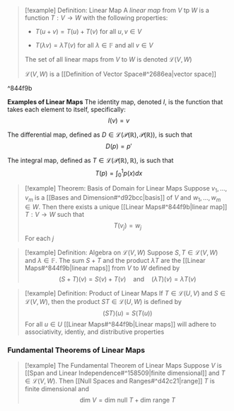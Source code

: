 >[!example] Definition: Linear Map
>A *linear map* from $V$ tp $W$ is a function $T:V\rightarrow W$ with the following properties:
>- $T(u+v)=T(u)+T(v)$ for all $u,v\in V$
>
>- $T(\lambda v)=\lambda T(v)$ for all $\lambda\in\mathbb{F}$ and all $v\in V$
>
>The set of all linear maps from $V$ to $W$ is denoted $\mathcal{L}(V,W)$
>
>$\mathcal{L}(V,W)$ is a [[Definition of Vector Space#^2686ea|vector space]]

^844f9b

**Examples of Linear Maps**
The identity map, denoted $I$, is the function that takes each element to itself, specifically:
$$I(v)=v$$

The differential map, defined as $D\in\mathcal{L}(\mathcal{P}(\mathbb{R}),\mathcal{P}(\mathbb{R}))$, is such that
$$D(p)=p'$$

The integral map, defined as $T\in\mathcal{L}(\mathcal{P}(\mathbb{R}),\mathbb{R})$, is such that $$T(p)=\int_{0}^{1}p(x)dx$$



>[!example] Theorem: Basis of Domain for Linear Maps
>Suppose $v_1,\dots,v_m$ is a [[Bases and Dimension#^d92bcc|basis]] of $V$ and $w_1,\dots,w_m\in W$. Then there exists a unique [[Linear Maps#^844f9b|linear map]] $T:V\rightarrow W$ such that$$T(v_j)=w_j$$For each $j$

>[!example] Definition: Algebra on $\mathcal{L}(V,W)$
>Suppose $S,T\in\mathcal{L}(V,W)$ and $\lambda\in\mathbb{F}$. The sum $S+T$ and the product $\lambda T$ are the [[Linear Maps#^844f9b|linear maps]] from $V$ to $W$ defined by 
>$$(S+T)(v)=S(v)+T(v)\quad\text{and}\quad(\lambda T)(v)=\lambda T(v)$$

>[!example] Definition: Product of Linear Maps
>If $T\in\mathcal{L}(U,V)$ and $S\in\mathcal{L}(V,W)$, then the product $ST\in\mathcal{L}(U,W)$ is defined by$$(ST)(u)=S(T(u))$$For all $u\in U$
>[[Linear Maps#^844f9b|Linear maps]] will adhere to associativity, identiy, and distributive properties

### Fundamental Theorems of Linear Maps
>[!example] The Fundamental Theorem of Linear Maps
>Suppose $V$ is [[Span and Linear Independence#^158509|finite dimensional]] and $T\in\mathcal{L}(V,W)$. Then [[Null Spaces and Ranges#^d42c21|range]] $T$ is finite dimensional and 
>$$\text{dim }V=\text{dim } \text{null }T+\text{dim }\text{range }T$$